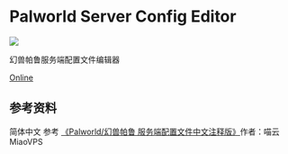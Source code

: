 # Palworld Server Config Editor
![](https://img.shields.io/github/license/liziyi0914/PalworldServerConfigEditor)

幻兽帕鲁服务端配置文件编辑器

[Online](https://config.palworld.liziyi0914.com)

## 参考资料
简体中文 参考 [《Palworld/幻兽帕鲁 服务端配置文件中文注释版》](https://www.bilibili.com/read/cv29818410/)作者：喵云MiaoVPS

